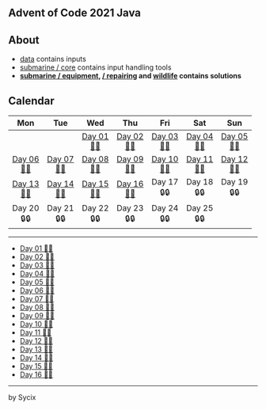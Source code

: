 ## Advent of Code 2021 Java

## About
* [data](https://github.com/Sycix-HK/Advent-of-Code-2021/tree/main/Java/data) contains inputs
* [submarine / core](https://github.com/Sycix-HK/Advent-of-Code-2021/tree/main/Java/submarine/core) contains input handling tools
* **[submarine / equipment](https://github.com/Sycix-HK/Advent-of-Code-2021/tree/main/Java/submarine/equipment), [/ repairing](https://github.com/Sycix-HK/Advent-of-Code-2021/tree/main/Java/submarine/repairing) and [wildlife](https://github.com/Sycix-HK/Advent-of-Code-2021/tree/main/Java/wildlife) contains solutions**

## Calendar

| Mon | Tue | Wed | Thu | Fri | Sat | Sun |
|:---:|:---:|:---:|:---:|:---:|:---:|:---:|
|     |     | [Day 01 <br> 🌟🌟](https://github.com/Sycix-HK/Advent-of-Code-2021/blob/main/Java/submarine/equipment/sonar/DepthSweeper.java)<br> | [Day 02 <br> 🌟🌟](https://github.com/Sycix-HK/Advent-of-Code-2021/blob/main/Java/submarine/equipment/propeller/PathCalculation.java) | [Day 03 <br> 🌟🌟](https://github.com/Sycix-HK/Advent-of-Code-2021/blob/main/Java/submarine/equipment/diagnostics/DiagnosticsTool.java) | [Day 04 <br> 🌟🌟](https://github.com/Sycix-HK/Advent-of-Code-2021/blob/main/Java/submarine/equipment/entertainment/BingoSubsystem.java) | [Day 05 <br> 🌟🌟](https://github.com/Sycix-HK/Advent-of-Code-2021/blob/main/Java/submarine/equipment/sonar/HydrothermalVentMapper.java) |
| [Day 06 <br> 🌟🌟](https://github.com/Sycix-HK/Advent-of-Code-2021/blob/main/Java/wildlife/Lanternfish.java) | [Day 07 <br> 🌟🌟](https://github.com/Sycix-HK/Advent-of-Code-2021/blob/main/Java/wildlife/CrabSubmarines.java) | [Day 08 <br> 🌟🌟](https://github.com/Sycix-HK/Advent-of-Code-2021/blob/main/Java/submarine/repairing/SevenSegment.java) | [Day 09 <br> 🌟🌟](https://github.com/Sycix-HK/Advent-of-Code-2021/blob/main/Java/submarine/equipment/sonar/caves/BasinMapper.java) | [Day 10 <br> 🌟🌟](https://github.com/Sycix-HK/Advent-of-Code-2021/blob/main/Java/submarine/repairing/NavigationSyntax.java) | [Day 11 <br> 🌟🌟](https://github.com/Sycix-HK/Advent-of-Code-2021/blob/main/Java/wildlife/DumboOctopi.java) | [Day 12 <br> 🌟🌟](https://github.com/Sycix-HK/Advent-of-Code-2021/blob/main/Java/submarine/equipment/sonar/caves/PathFinder.java) | 
| [Day 13 <br> 🌟🌟](https://github.com/Sycix-HK/Advent-of-Code-2021/blob/main/Java/submarine/equipment/camera/CameraManual.java) | [Day 14 <br> 🌟🌟](https://github.com/Sycix-HK/Advent-of-Code-2021/blob/main/Java/submarine/equipment/polymerizator/Polymerizator.java) | [Day 15 <br> 🌟🌟](https://github.com/Sycix-HK/Advent-of-Code-2021/blob/main/Java/wildlife/Chitons.java)  | [Day 16 <br> 🌟🌟](https://github.com/Sycix-HK/Advent-of-Code-2021/blob/main/Java/submarine/equipment/communication/BITSDecoder.java) | Day 17 <br> 🔒🔒 | Day 18 <br> 🔒🔒 | Day 19 <br> 🔒🔒 | 
| Day 20 <br> 🔒🔒 | Day 21 <br> 🔒🔒 | Day 22 <br> 🔒🔒 | Day 23 <br> 🔒🔒 | Day 24 <br> 🔒🔒 | Day 25 <br> 🔒🔒 |   |

---

* [Day 01 🌟🌟](https://github.com/Sycix-HK/Advent-of-Code-2021/blob/main/Java/submarine/equipment/sonar/DepthSweeper.java)
* [Day 02 🌟🌟](https://github.com/Sycix-HK/Advent-of-Code-2021/blob/main/Java/submarine/equipment/propeller/PathCalculation.java)
* [Day 03 🌟🌟](https://github.com/Sycix-HK/Advent-of-Code-2021/blob/main/Java/submarine/equipment/diagnostics/DiagnosticsTool.java)
* [Day 04 🌟🌟](https://github.com/Sycix-HK/Advent-of-Code-2021/blob/main/Java/submarine/equipment/entertainment/BingoSubsystem.java)
* [Day 05 🌟🌟](https://github.com/Sycix-HK/Advent-of-Code-2021/blob/main/Java/submarine/equipment/sonar/HydrothermalVentMapper.java)
* [Day 06 🌟🌟](https://github.com/Sycix-HK/Advent-of-Code-2021/blob/main/Java/wildlife/Lanternfish.java)
* [Day 07 🌟🌟](https://github.com/Sycix-HK/Advent-of-Code-2021/blob/main/Java/wildlife/CrabSubmarines.java)
* [Day 08 🌟🌟](https://github.com/Sycix-HK/Advent-of-Code-2021/blob/main/Java/submarine/repairing/SevenSegment.java)
* [Day 09 🌟🌟](https://github.com/Sycix-HK/Advent-of-Code-2021/blob/main/Java/submarine/equipment/sonar/caves/BasinMapper.java)
* [Day 10 🌟🌟](https://github.com/Sycix-HK/Advent-of-Code-2021/blob/main/Java/submarine/repairing/NavigationSyntax.java)
* [Day 11 🌟🌟](https://github.com/Sycix-HK/Advent-of-Code-2021/blob/main/Java/wildlife/DumboOctopi.java)
* [Day 12 🌟🌟](https://github.com/Sycix-HK/Advent-of-Code-2021/blob/main/Java/submarine/equipment/sonar/caves/PathFinder.java)
* [Day 13 🌟🌟](https://github.com/Sycix-HK/Advent-of-Code-2021/blob/main/Java/submarine/equipment/camera/CameraManual.java)
* [Day 14 🌟🌟](https://github.com/Sycix-HK/Advent-of-Code-2021/blob/main/Java/submarine/equipment/polymerizator/Polymerizator.java)
* [Day 15 🌟🌟](https://github.com/Sycix-HK/Advent-of-Code-2021/blob/main/Java/wildlife/Chitons.java) 
* [Day 16 🌟🌟](https://github.com/Sycix-HK/Advent-of-Code-2021/blob/main/Java/submarine/equipment/communication/BITSDecoder.java)
---

by Sycix
